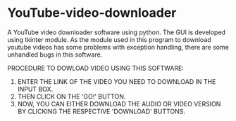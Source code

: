 # YouTube-video-downloader
A YouTube video downloader software using python. The GUI is developed using tkinter module. As the module used in this program to download youtube videos has some problems with exception handling, there are some unhandled bugs in this software.

PROCEDURE TO DOWLOAD VIDEO USING THIS SOFTWARE:

  1. ENTER THE LINK OF THE VIDEO YOU NEED TO DOWNLOAD IN THE INPUT BOX.
  2. THEN CLICK ON THE 'GO!' BUTTON.
  3. NOW, YOU CAN EITHER DOWNLOAD THE AUDIO OR VIDEO VERSION BY CLICKING THE RESPECTIVE 'DOWNLOAD' BUTTONS.
